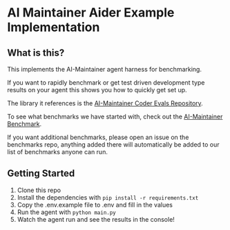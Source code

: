 # AI Maintainer Aider Example Implementation

## What is this?

This implements the AI-Maintainer agent harness for benchmarking.

If you want to rapidly benchmark or get test driven development type results on your agent this shows you how to quickly get set up.

The library it references is the [AI-Maintainer Coder Evals Repository](https://github.com/ai-maintainer-inc/agent_harness).

To see what benchmarks we have started with, check out the [AI-Maintainer Benchmark](https://github.com/ai-maintainer-inc/benchmarks).

If you want additional benchmarks, please open an issue on the benchmarks repo, anything added there will automatically be added to our list of benchmarks anyone can run.

## Getting Started

1. Clone this repo
2. Install the dependencies with `pip install -r requirements.txt`
3. Copy the .env.example file to .env and fill in the values
3. Run the agent with `python main.py`
4. Watch the agent run and see the results in the console!

